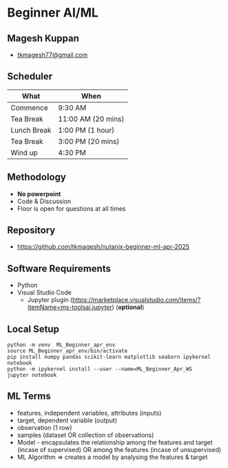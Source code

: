 # Beginner AI/ML

## Magesh Kuppan
- tkmagesh77@gmail.com

## Scheduler
| What | When |
| ---- | ---- |
| Commence | 9:30 AM |
| Tea Break | 11:00 AM (20 mins) |
| Lunch Break | 1:00 PM (1 hour) |
| Tea Break | 3:00 PM (20 mins) | 
| Wind up | 4:30 PM |

## Methodology 
- **No powerpoint**
- Code & Discussion
- Floor is open for questions at all times

## Repository
- https://github.com/tkmagesh/nutanix-beginner-ml-apr-2025

## Software Requirements
- Python
- Visual Studio Code
    - Jupyter plugin (https://marketplace.visualstudio.com/items/?itemName=ms-toolsai.jupyter) (**optional**)

## Local Setup
```shell
python -m venv  ML_Beginner_apr_env
source ML_Beginner_apr_env/bin/activate
pip install numpy pandas scikit-learn matplotlib seaborn ipykernel notebook
python -m ipykernel install --user --name=ML_Beginner_Apr_WS
jupyter notebook
```

## ML Terms
- features, independent variables, attributes (inputs)
- target, dependent variable (output)
- observation (1 row)
- samples (dataset OR collection of observations)
- Model - encapsulates the relationship among the features and target (incase of supervised) OR among the features (incase of unsupervised)
- ML Algorithm => creates a model by analysing the features & target

